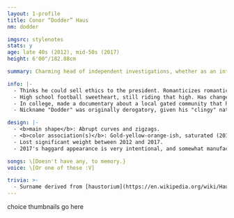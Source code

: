 ```yaml
---
layout: 1-profile
title: Conor “Dodder” Haus
nm: dodder

imgsrc: stylenotes
stats: y
age: late 40s (2012), mid-50s (2017)
height: 6'00"/182.88cm

summary: Charming head of independent investigations, whether as an interrogator in a missing person case or (five years later) a self-help guru with a near-death testimony.

info: |-
  - Thinks he could sell ethics to the president. Romanticizes romanticism, and prides himself on his determination to make the most miserable people smile.
  - High school football sweetheart, still riding that high. Has changed lives in the span of a night; his own was transformed after a memorable evening in 2013, which directly preceded a multi-year coma.
  - In college, made a documentary about a local gated community that he considered a cult. Long-term story relation to the other characters is shaky at best, but he definitely had a heavy influence on at least one of them.
  - Nickname "Dodder" was originally derogatory, given his "clingy" nature and stringy yellow hair. Has since embraced it.

design: |-
  - <b>main shape</b>: Abrupt curves and zigzags.
  - <b>color association(s)</b>: Gold-yellow-orange-ish, saturated (2012) and/or faded (2017).
  - Lost significant weight between 2012 and 2017.
  - 2017's haggard appearance is very intentional, and somewhat manufactured.

songs: \[Doesn't have any, to memory.}
voice: \[Or one of these :V]

trivia: >-
  - Surname derived from [haustorium](https://en.wikipedia.org/wiki/Haustorium).
---
```

choice thumbnails go here
